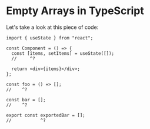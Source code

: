 # Empty Arrays in TypeScript

Let's take a look at this piece of code:

```tsx twoslash
import { useState } from "react";

const Component = () => {
  const [items, setItems] = useState([]);
  //     ^?

  return <div>{items}</div>;
};
```

```tsx twoslash
const foo = () => [];
//    ^?

const bar = [];
//    ^?

export const exportedBar = [];
//           ^?
```
